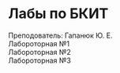 # Лабы по БКИТ  
Преподователь: Гапанюк Ю. Е.  
Лабороторная №1  
Лабороторная №2  
Лабороторная №3  
